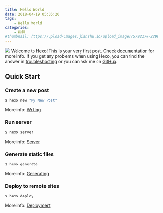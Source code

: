 ```yaml
---
title: Hello World
date: 2018-04-19 05:05:20
tags: 
    - Hello World
categories:
    - 指引
#thumbnail: https://upload-images.jianshu.io/upload_images/5792176-229023d54e3a1030.jpg?imageMogr2/auto-orient/strip%7CimageView2/2/w/1240
---
```

![](https://upload-images.jianshu.io/upload_images/5792176-45cc6638af2a2dc6.jpg?imageMogr2/auto-orient/strip%7CimageView2/2/w/1240)
Welcome to [Hexo](https://hexo.io/)! This is your very first post. Check [documentation](https://hexo.io/docs/) for more info. If you get any problems when using Hexo, you can find the answer in [troubleshooting](https://hexo.io/docs/troubleshooting.html) or you can ask me on [GitHub](https://github.com/hexojs/hexo/issues).

<!-- more -->

## Quick Start

### Create a new post

``` bash
$ hexo new "My New Post"
```

More info: [Writing](https://hexo.io/docs/writing.html)

### Run server

``` bash
$ hexo server
```

More info: [Server](https://hexo.io/docs/server.html)

### Generate static files

``` bash
$ hexo generate
```

More info: [Generating](https://hexo.io/docs/generating.html)

### Deploy to remote sites

``` bash
$ hexo deploy
```

More info: [Deployment](https://hexo.io/docs/deployment.html)
